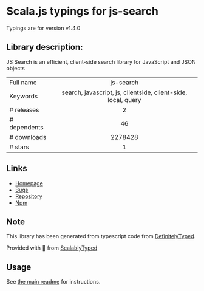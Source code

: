 
# Scala.js typings for js-search

Typings are for version v1.4.0

## Library description:
JS Search is an efficient, client-side search library for JavaScript and JSON objects

|                    |                 |
| ------------------ | :-------------: |
| Full name          | js-search |
| Keywords           | search, javascript, js, clientside, client-side, local, query |
| # releases         | 2 |
| # dependents       | 46 |
| # downloads        | 2278428 |
| # stars            | 1 |

## Links
- [Homepage](https://github.com/bvaughn/js-search)
- [Bugs](https://github.com/bvaughn/js-search/issues)
- [Repository](https://github.com/bvaughn/js-search)
- [Npm](https://www.npmjs.com/package/js-search)
    


## Note
This library has been generated from typescript code from [DefinitelyTyped](https://definitelytyped.org).

Provided with :purple_heart: from [ScalablyTyped](https://github.com/oyvindberg/ScalablyTyped)

## Usage
See [the main readme](../../readme.md) for instructions.


